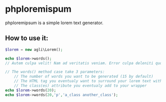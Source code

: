 # phploremispum
phploremipsum is a simple lorem text generator.
## How to use it:
```php
$lorem = new agli\Lorem();

echo $lorem->words();
// Autem culpa velit! Nam ad veritatis veniam. Error culpa deleniti quod, optio esse cupiditate amet.

// The words() method case take 3 parameters:  
    // The number of words you want to be generated (15 by default)  
    // The HTML tag you eventualy want to surround your lorem text with
    // The class(es) attribute you eventualy add to your wrapper
echo $lorem->words(20);
echo $lorem->words(20,'p','a_class another_class');
```
